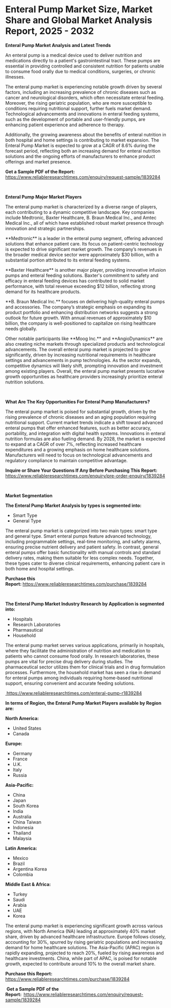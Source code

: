 <p><h1>Enteral Pump Market Size, Market Share and Global Market Analysis Report, 2025 - 2032</h1></p><p><strong>Enteral Pump Market Analysis and Latest Trends</strong></p>
<p><p>An enteral pump is a medical device used to deliver nutrition and medications directly to a patient's gastrointestinal tract. These pumps are essential in providing controlled and consistent nutrition for patients unable to consume food orally due to medical conditions, surgeries, or chronic illnesses. </p><p>The enteral pump market is experiencing notable growth driven by several factors, including an increasing prevalence of chronic diseases such as cancer and neurological disorders, which often necessitate enteral feeding. Moreover, the rising geriatric population, who are more susceptible to conditions requiring nutritional support, further fuels market demand. Technological advancements and innovations in enteral feeding systems, such as the development of portable and user-friendly pumps, are enhancing patient experience and adherence to therapy.</p><p>Additionally, the growing awareness about the benefits of enteral nutrition in both hospital and home settings is contributing to market expansion. The Enteral Pump Market is expected to grow at a CAGR of 8.6% during the forecast period, reflecting both an increasing demand for enteral nutrition solutions and the ongoing efforts of manufacturers to enhance product offerings and market presence.</p></p>
<p><strong>Get a Sample PDF of the Report:&nbsp;</strong> <a href="https://www.reliableresearchtimes.com/enquiry/request-sample/1839284?utm_campaign=2220&utm_medium=2&utm_source=Github&utm_content=ia&utm_term=13042025&utm_id=enteral-pump">https://www.reliableresearchtimes.com/enquiry/request-sample/1839284</a></p>
<p>&nbsp;</p>
<p><strong>Enteral Pump Major Market Players</strong></p>
<p><p>The enteral pump market is characterized by a diverse range of players, each contributing to a dynamic competitive landscape. Key companies include Medtronic, Baxter Healthcare, B. Braun Medical Inc., and Amtec Medical Inc., all of which have established robust market presence through innovation and strategic partnerships.</p><p>**Medtronic** is a leader in the enteral pump segment, offering advanced solutions that enhance patient care. Its focus on patient-centric technology is expected to drive significant market growth. The company’s revenues in the broader medical device sector were approximately $30 billion, with a substantial portion attributed to its enteral feeding systems.</p><p>**Baxter Healthcare** is another major player, providing innovative infusion pumps and enteral feeding solutions. Baxter's commitment to safety and efficacy in enteral feeding devices has contributed to solid market performance, with total revenue exceeding $12 billion, reflecting strong demand for its healthcare products.</p><p>**B. Braun Medical Inc.** focuses on delivering high-quality enteral pumps and accessories. The company’s strategic emphasis on expanding its product portfolio and enhancing distribution networks suggests a strong outlook for future growth. With annual revenues of approximately $10 billion, the company is well-positioned to capitalize on rising healthcare needs globally.</p><p>Other notable participants like **Moog Inc.** and **AngioDynamics** are also creating niche markets through specialized products and technological advancements. The overall enteral pump market is projected to grow significantly, driven by increasing nutritional requirements in healthcare settings and advancements in pump technologies. As the sector expands, competitive dynamics will likely shift, prompting innovation and investment among existing players. Overall, the enteral pump market presents lucrative growth opportunities as healthcare providers increasingly prioritize enteral nutrition solutions.</p></p>
<p>&nbsp;</p>
<p><strong>What Are The Key Opportunities For Enteral Pump Manufacturers?</strong></p>
<p><p>The enteral pump market is poised for substantial growth, driven by the rising prevalence of chronic diseases and an aging population requiring nutritional support. Current market trends indicate a shift toward advanced enteral pumps that offer enhanced features, such as better accuracy, portability, and integration with digital health systems. Innovations in enteral nutrition formulas are also fueling demand. By 2028, the market is expected to expand at a CAGR of over 7%, reflecting increased healthcare expenditures and a growing emphasis on home healthcare solutions. Manufacturers will need to focus on technological advancements and regulatory compliance to maintain competitive advantage.</p></p>
<p><strong>Inquire or Share Your Questions If Any Before Purchasing This Report:</strong> <a href="https://www.reliableresearchtimes.com/enquiry/pre-order-enquiry/1839284?utm_campaign=2220&utm_medium=2&utm_source=Github&utm_content=ia&utm_term=13042025&utm_id=enteral-pump">https://www.reliableresearchtimes.com/enquiry/pre-order-enquiry/1839284</a></p>
<p>&nbsp;</p>
<p><strong>Market Segmentation</strong></p>
<p><strong>The Enteral Pump Market Analysis by types is segmented into:</strong></p>
<p><ul><li>Smart Type</li><li>General Type</li></ul></p>
<p><p>The enteral pump market is categorized into two main types: smart type and general type. Smart enteral pumps feature advanced technology, including programmable settings, real-time monitoring, and safety alarms, ensuring precise nutrient delivery and patient safety. In contrast, general enteral pumps offer basic functionality with manual controls and standard delivery rates, making them suitable for less complex needs. Together, these types cater to diverse clinical requirements, enhancing patient care in both home and hospital settings.</p></p>
<p><strong>Purchase this Report:&nbsp;</strong><a href="https://www.reliableresearchtimes.com/purchase/1839284?utm_campaign=2220&utm_medium=2&utm_source=Github&utm_content=ia&utm_term=13042025&utm_id=enteral-pump">https://www.reliableresearchtimes.com/purchase/1839284</a></p>
<p>&nbsp;</p>
<p><strong>The Enteral Pump Market Industry Research by Application is segmented into:</strong></p>
<p><ul><li>Hospitals</li><li>Research Laboratories</li><li>Pharmasutical</li><li>Household</li></ul></p>
<p><p>The enteral pump market serves various applications, primarily in hospitals, where they facilitate the administration of nutrition and medication to patients who cannot consume food orally. In research laboratories, these pumps are vital for precise drug delivery during studies. The pharmaceutical sector utilizes them for clinical trials and in drug formulation processes. Furthermore, the household market has seen a rise in demand for enteral pumps among individuals requiring home-based nutritional support, ensuring convenient and accurate feeding solutions.</p></p>
<p><a href="https://www.reliableresearchtimes.com/enteral-pump-r1839284?utm_campaign=2220&utm_medium=2&utm_source=Github&utm_content=ia&utm_term=13042025&utm_id=enteral-pump">&nbsp;https://www.reliableresearchtimes.com/enteral-pump-r1839284</a></p>
<p><strong>In terms of Region, the Enteral Pump Market Players available by Region are:</strong></p>
<p>
    <p> <strong> North America: </strong>
        <ul>
            <li>United States</li>
            <li>Canada</li>
        </ul>
        </p> 
    <p> <strong> Europe: </strong>
        <ul>
            <li>Germany</li>
            <li>France</li>
            <li>U.K.</li>
            <li>Italy</li>
            <li>Russia</li>
        </ul>
        </p> 
    <p> <strong> Asia-Pacific: </strong>
        <ul>
            <li>China</li>
            <li>Japan</li>
            <li>South Korea</li>
            <li>India</li>
            <li>Australia</li>
            <li>China Taiwan</li>
            <li>Indonesia</li>
            <li>Thailand</li>
            <li>Malaysia</li>
        </ul>
        </p> 
    <p> <strong> Latin America: </strong>
        <ul>
            <li>Mexico</li>
            <li>Brazil</li>
            <li>Argentina Korea</li>
            <li>Colombia</li>
        </ul>
        </p> 
    <p> <strong> Middle East & Africa: </strong>
        <ul>
            <li>Turkey</li>
            <li>Saudi</li>
            <li>Arabia</li>
            <li>UAE</li>
            <li>Korea</li>
        </ul>
    </p>
    </p>
<p><p>The enteral pump market is experiencing significant growth across various regions, with North America (NA) leading at approximately 40% market share, driven by advanced healthcare infrastructure. Europe follows closely, accounting for 30%, spurred by rising geriatric populations and increasing demand for home healthcare solutions. The Asia-Pacific (APAC) region is rapidly expanding, projected to reach 20%, fueled by rising awareness and healthcare investments. China, while part of APAC, is poised for notable growth, expected to contribute around 10% to the overall market share.</p></p>
<p><strong>Purchase this Report: </strong><a href="https://www.reliableresearchtimes.com/purchase/1839284?utm_campaign=2220&utm_medium=2&utm_source=Github&utm_content=ia&utm_term=13042025&utm_id=enteral-pump">https://www.reliableresearchtimes.com/purchase/1839284</a></p>
<p>&nbsp;<strong>Get a Sample PDF of the Report:&nbsp;&nbsp;</strong><a href="https://www.reliableresearchtimes.com/enquiry/request-sample/1839284?utm_campaign=2220&utm_medium=2&utm_source=Github&utm_content=ia&utm_term=13042025&utm_id=enteral-pump">https://www.reliableresearchtimes.com/enquiry/request-sample/1839284</a></p>
<p><strong></strong></p>
<p><p></p><p></p><p></p></p>